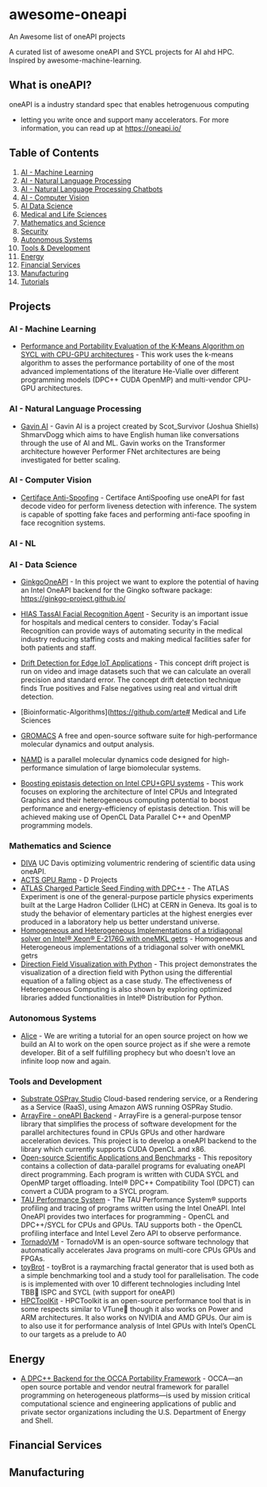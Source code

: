 # awesome-oneapi
An Awesome list of oneAPI projects

A curated list of awesome oneAPI and SYCL projects for AI ahd HPC. Inspired by awesome-machine-learning.

## What is oneAPI?

oneAPI is a industry standard spec that enables hetrogenuous computing
- letting you write once and support many accelerators. For more
information, you can read up at https://oneapi.io/

## Table of Contents

1. [AI - Machine Learning](#AI-\--Machine-Learning)
2. [AI - Natural Language Processing](#AI-\--Natural-Language-Proessing)
2. [AI - Natural Language Processing Chatbots](#chatbots)
3. [AI - Computer Vision](#AI-\--Computer-Vision)
4. [AI Data Science](#AI-\-Data-Science)
5. [Medical and Life Sciences](#Medical-and-Life-Sciences)
6. [Mathematics and Science](#Mathematics-and-Science)
7. [Security](#Security)
8. [Autonomous Systems](#Autonomous-Systems)
9. [Tools & Development](#Tools-and-Development)
10. [Energy](#Energy)
11. [Financial Services](#Financial-Services)
12. [Manufacturing](#Manufacturing)
13. [Tutorials](#Tutorials)


## Projects

### AI - Machine Learning
* [Performance and Portability Evaluation of the K-Means Algorithm on SYCL with CPU-GPU architectures](https://github.com/artecs-group/k-means) - This work uses the k-means algorithm to asses the performance portability of one of the most advanced implementations of the literature He-Vialle over different programming models (DPC++ CUDA OpenMP) and multi-vendor CPU-GPU architectures.


### AI - Natural Language Processing
* [Gavin AI](https://github.com/Gavin-Development/GavinTraining) - Gavin AI is a project created by Scot_Survivor (Joshua Shiells) ShmarvDogg which aims to have English human like conversations through the use of AI and ML. Gavin works on the Transformer architecture however Performer FNet architectures are being investigated for better scaling.

### AI - Computer Vision

* [Certiface Anti-Spoofing](https://github.com/cabelo/oneapi-antispoofing) - Certiface AntiSpoofing use oneAPI for fast decode video for perform liveness detection with inference. The system is capable of spotting fake faces and performing anti-face spoofing in face recognition systems.

### AI - NL

### AI - Data Science
* [GinkgoOneAPI](https://github.com/ginkgo-project/ginkgo) - In this project we want to explore the potential of having an Intel OneAPI backend for the Gingko software package: https://ginkgo-project.github.io/

* [HIAS TassAI Facial Recognition Agent](https://github.com/AIIAL/HIAS-TassAI-Facial-Recognition-Agent) - Security is an important issue for hospitals and medical centers to consider. Today's Facial Recognition can provide ways of automating security in the medical industry reducing staffing costs and making medical facilities safer for both patients and staff.

* [Drift Detection for Edge IoT Applications](https://github.com/blackout-ai/Face_Aging_Concept_Drift) - This concept drift project is run on video and image datasets such that we can calculate an overall precision and standard error. The concept drift detection technique finds True positives and False negatives using real and virtual drift detection. 
* [Bioinformatic-Algorithms](https://github.com/arte# Medical and Life Sciences 

* [GROMACS](https://gromacs.org) A free and open-source software suite for high-performance molecular dynamics and output analysis.

* [NAMD](https://www.ks.uiuc.edu/Research/namd/) is a parallel molecular dynamics code designed for high-performance simulation of large biomolecular systems.
* [Boosting epistasis detection on Intel CPU+GPU systems](https://github.com/hiperbio/cross-dpc-episdet) - This work focuses on exploring the architecture of Intel CPUs and Integrated Graphics and their heterogeneous computing potential to boost performance and energy-efficiency of epistasis detection. This will be achieved making use of OpenCL Data Parallel C++ and OpenMP programming models.

### Mathematics and Science
* [DIVA](https://twitter.com/kitturg1/status/1586110549170847744) UC Davis optimizing volumentric rendering of scientific data using oneAPI. 
* [ACTS GPU Ramp](https://github.com/acts-project/traccc) - D Projects
* [ATLAS Charged Particle Seed Finding with DPC++](https://github.com/acts-project/acts) - The ATLAS Experiment is one of the general-purpose particle physics experiments built at the Large Hadron Collider (LHC) at CERN in Geneva. Its goal is to study the behavior of elementary particles at the highest energies ever produced in a laboratory help us better understand universe.
* [Homogeneous and Heterogeneous Implementations of a tridiagonal solver on Intel® Xeon® E-2176G with oneMKL getrs](https://github.com/olutosinbanjo/oneMKL_getrs.git) - Homogeneous and Heterogeneous implementations of a tridiagonal solver with oneMKL getrs 
* [Direction Field Visualization with Python](https://github.com/olutosinbanjo/direction_field) - This project demonstrates the visualization of a direction field with Python using the differential equation of a falling object as a case study.  The effectiveness of Heterogeneous Computing is also shown by exploring optimized libraries added functionalities in Intel® Distribution for Python.

### Autonomous Systems
* [Alice](https://github.com/intel/dffml/tree/alice/entities/alice/) - We are writing a tutorial for an open source project on how we build an AI to work on the open source project as if she were a remote developer. Bit of a self fulfilling prophecy but who doesn't love an infinite loop now and again.

### Tools and Development
* [Substrate OSPray Studio](https://github.com/substrate-ospray-studio) Cloud-based rendering service, or a Rendering as a Service (RaaS), using Amazon AWS running OSPRay Studio. 
* [ArrayFire - oneAPI Backend](https://github.com/arrayfire/arrayfire) - ArrayFire is a general-purpose tensor library that simplifies the process of software development for the parallel architectures found in CPUs GPUs and other hardware acceleration devices. This project is to develop a oneAPI backend to the library which currently supports CUDA OpenCL and x86.
* [Open-source Scientific Applications and Benchmarks](https://github.com/zjin-lcf/oneAPI-DirectProgramming) - This repository contains a collection of data-parallel programs for evaluating oneAPI direct programming. Each program is written with CUDA SYCL and OpenMP target offloading. Intel® DPC++ Compatibility Tool (DPCT) can convert a CUDA program to a SYCL program.
* [TAU Performance System](https://github.com/UO-OACISS/tau2) - The TAU Performance System® supports profiling and tracing of programs written using the Intel OneAPI. Intel OneAPI provides two interfaces for programming - OpenCL and DPC++/SYCL for CPUs and GPUs. TAU supports both - the OpenCL profiling interface and Intel Level Zero API to observe performance. 
* [TornadoVM](https://github.com/beehive-lab/TornadoVM) - TornadoVM is an open-source software technology that automatically accelerates Java programs on multi-core CPUs GPUs and FPGAs.
* [toyBrot](https://gitlab.com/VileLasagna/toyBrot) - toyBrot is a raymarching fractal generator that is used both as a  simple benchmarking tool and a study tool for parallelisation. The code is is implemented with over 10 different technologies including Intel TBB ISPC and SYCL (with support for oneAPI)
* [HPCToolKit](http://hpctoolkit.org/) - HPCToolkit is an open-source performance tool that is in some respects similar to VTune though it also works on Power and ARM architectures. It also works on NVIDIA and AMD GPUs. Our aim is to also use it for performance analysis of Intel GPUs with Intel’s OpenCL to our targets as a prelude to A0


## Energy

* [A DPC++ Backend for the OCCA Portability Framework](https://github.com/libocca/occa) - OCCA—an open source portable and vendor neutral framework for parallel programming on heterogeneous platforms—is used by mission critical computational science and engineering applications of public and private sector organizations including the U.S. Department of Energy and Shell.

## Financial Services


## Manufacturing
